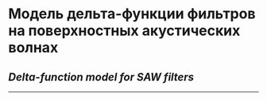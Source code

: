 # Модель дельта-функции фильтров на поверхностных акустических волнах
## _Delta-function model for SAW filters_

---

